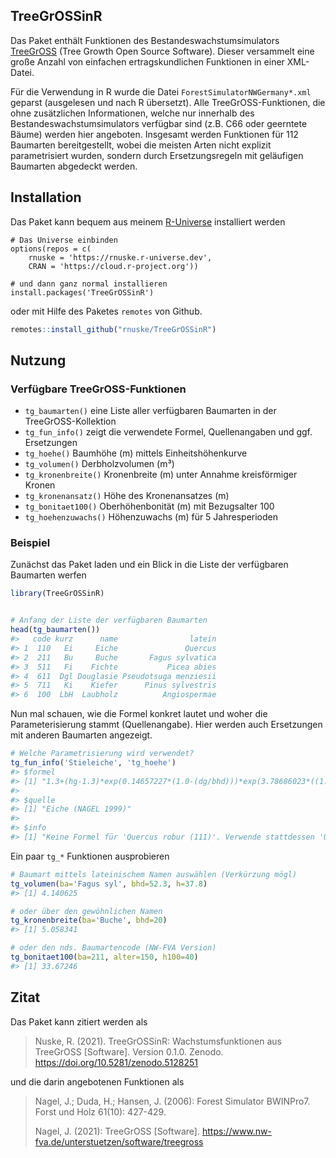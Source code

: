 
<!-- README.md is generated from README.Rmd. Please edit that file -->

## TreeGrOSSinR

Das Paket enthält Funktionen des Bestandeswachstumsimulators
[TreeGrOSS](https://www.nw-fva.de/index.php?id=477) (Tree Growth Open
Source Software). Dieser versammelt eine große Anzahl von einfachen
ertragskundlichen Funktionen in einer XML-Datei.

Für die Verwendung in R wurde die Datei `ForestSimulatorNWGermany*.xml`
geparst (ausgelesen und nach R übersetzt). Alle TreeGrOSS-Funktionen,
die ohne zusätzlichen Informationen, welche nur innerhalb des
Bestandeswachstumsimulators verfügbar sind (z.B. C66 oder geerntete
Bäume) werden hier angeboten. Insgesamt werden Funktionen für 112
Baumarten bereitgestellt, wobei die meisten Arten nicht explizit
parametrisiert wurden, sondern durch Ersetzungsregeln mit geläufigen
Baumarten abgedeckt werden.

## Installation

Das Paket kann bequem aus meinem
[R-Universe](https://rnuske.r-universe.dev/) installiert werden

    # Das Universe einbinden
    options(repos = c(
        rnuske = 'https://rnuske.r-universe.dev',
        CRAN = 'https://cloud.r-project.org'))

    # und dann ganz normal installieren
    install.packages('TreeGrOSSinR')

oder mit Hilfe des Paketes `remotes` von Github.

``` r
remotes::install_github("rnuske/TreeGrOSSinR")
```

## Nutzung

### Verfügbare TreeGrOSS-Funktionen

-   `tg_baumarten()` eine Liste aller verfügbaren Baumarten in der
    TreeGrOSS-Kollektion
-   `tg_fun_info()` zeigt die verwendete Formel, Quellenangaben und ggf.
    Ersetzungen
-   `tg_hoehe()` Baumhöhe (m) mittels Einheitshöhenkurve
-   `tg_volumen()` Derbholzvolumen (m³)
-   `tg_kronenbreite()` Kronenbreite (m) unter Annahme kreisförmiger
    Kronen
-   `tg_kronenansatz()` Höhe des Kronenansatzes (m)
-   `tg_bonitaet100()` Oberhöhenbonität (m) mit Bezugsalter 100
-   `tg_hoehenzuwachs()` Höhenzuwachs (m) für 5 Jahresperioden

### Beispiel

Zunächst das Paket laden und ein Blick in die Liste der verfügbaren
Baumarten werfen

``` r
library(TreeGrOSSinR)


# Anfang der Liste der verfügbaren Baumarten
head(tg_baumarten())
#>   code kurz      name                latein
#> 1  110   Ei     Eiche               Quercus
#> 2  211   Bu     Buche       Fagus sylvatica
#> 3  511   Fi    Fichte           Picea abies
#> 4  611  Dgl Douglasie Pseudotsuga menziesii
#> 5  711   Ki    Kiefer      Pinus sylvestris
#> 6  100  LbH  Laubholz          Angiospermae
```

Nun mal schauen, wie die Formel konkret lautet und woher die
Parameterisierung stammt (Quellenangabe). Hier werden auch Ersetzungen
mit anderen Baumarten angezeigt.

``` r
# Welche Parametrisierung wird verwendet?
tg_fun_info('Stieleiche', 'tg_hoehe')
#> $formel
#> [1] "1.3+(hg-1.3)*exp(0.14657227*(1.0-(dg/bhd)))*exp(3.78686023*((1.0/dg)-(1.0/bhd)))"
#> 
#> $quelle
#> [1] "Eiche (NAGEL 1999)"
#> 
#> $info
#> [1] "Keine Formel für 'Quercus robur (111)'. Verwende stattdessen 'Quercus (110)'."
```

Ein paar `tg_*` Funktionen ausprobieren

``` r
# Baumart mittels lateinischem Namen auswählen (Verkürzung mögl)
tg_volumen(ba='Fagus syl', bhd=52.3, h=37.8)
#> [1] 4.140625

# oder über den gewöhnlichen Namen
tg_kronenbreite(ba='Buche', bhd=20)
#> [1] 5.058341

# oder den nds. Baumartencode (NW-FVA Version)
tg_bonitaet100(ba=211, alter=150, h100=40)
#> [1] 33.67246
```

## Zitat

Das Paket kann zitiert werden als

> Nuske, R. (2021). TreeGrOSSinR: Wachstumsfunktionen aus TreeGrOSS
> \[Software\]. Version 0.1.0. Zenodo.
> <https://doi.org/10.5281/zenodo.5128251>

und die darin angebotenen Funktionen als

> Nagel, J.; Duda, H.; Hansen, J. (2006): Forest Simulator BWINPro7.
> Forst und Holz 61(10): 427-429.
>
> Nagel, J. (2021): TreeGrOSS \[Software\].
> <https://www.nw-fva.de/unterstuetzen/software/treegross>
